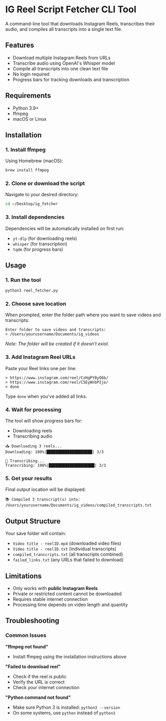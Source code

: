 # IG Reel Script Fetcher CLI Tool

A command-line tool that downloads Instagram Reels, transcribes their audio, and compiles all transcripts into a single text file.

## Features

- Download multiple Instagram Reels from URLs
- Transcribe audio using OpenAI's Whisper model
- Compile all transcripts into one clean text file
- No login required
- Progress bars for tracking downloads and transcription

## Requirements

- Python 3.9+
- ffmpeg
- macOS or Linux

## Installation

### 1. Install ffmpeg

Using Homebrew (macOS):
```bash
brew install ffmpeg
```

### 2. Clone or download the script

Navigate to your desired directory:
```bash
cd ~/Desktop/ig_fetcher
```

### 3. Install dependencies

Dependencies will be automatically installed on first run:
- `yt-dlp` (for downloading reels)
- `whisper` (for transcription)
- `tqdm` (for progress bars)

## Usage

### 1. Run the tool

```bash
python3 reel_fetcher.py
```

### 2. Choose save location

When prompted, enter the folder path where you want to save videos and transcripts:
```
Enter folder to save videos and transcripts:
> /Users/yourusername/Documents/ig_videos
```

*Note: The folder will be created if it doesn't exist.*

### 3. Add Instagram Reel URLs

Paste your Reel links one per line:
```
> https://www.instagram.com/reel/CzHgPY0yO6b/
> https://www.instagram.com/reel/C5EyWnbPIje/
> done
```

Type `done` when you've added all links.

### 4. Wait for processing

The tool will show progress bars for:
- Downloading reels
- Transcribing audio

```
📥 Downloading 3 reels...
Downloading: 100%|████████████████████| 3/3

📝 Transcribing...
Transcribing: 100%|████████████████████| 3/3
```

### 5. Get your results

Final output location will be displayed:
```
📚 Compiled 3 transcript(s) into:
/Users/yourusername/Documents/ig_videos/compiled_transcripts.txt
```

## Output Structure

Your save folder will contain:
- `Video title - reelID.mp4` (downloaded video files)
- `Video title - reelID.txt` (individual transcripts)
- `compiled_transcripts.txt` (all transcripts combined)
- `failed_links.txt` (any URLs that failed to download)

## Limitations

- Only works with **public Instagram Reels**
- Private or restricted content cannot be downloaded
- Requires stable internet connection
- Processing time depends on video length and quantity

## Troubleshooting

### Common Issues

**"ffmpeg not found"**
- Install ffmpeg using the installation instructions above

**"Failed to download reel"**
- Check if the reel is public
- Verify the URL is correct
- Check your internet connection

**"Python command not found"**
- Make sure Python 3 is installed: `python3 --version`
- On some systems, use `python` instead of `python3`

